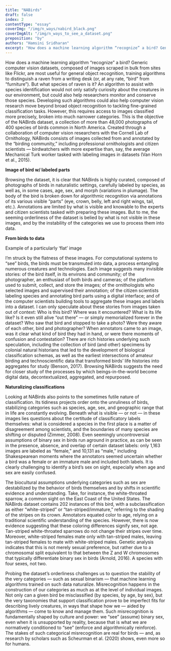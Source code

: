 ```yaml
---
title: "NABirds"
draft: false
index: 2
contentType: "essay"
coverImg: "/img/n_ways/nabird_black.png"
coverImgAlt: "/img/n_ways_to_see_a_dataset.png"
preposition: "by"
authors: "Hamsini Sridharan"
excerpt: "How does a machine learning algorithm “recognize” a bird? Generic computer vision datasets, composed of images scraped unceremoniously from sites like Flickr, are most useful for general object recognition, training algorithms to distinguish a raven from a writing desk (or, at any rate, “bird” from “furniture”). But what species of raven is it? Answering that question requires access to images broken into much narrower, more precise categories."
---
```


How does a machine learning algorithm “recognize” a bird? Generic
computer vision datasets, composed of images scraped in bulk from sites
like Flickr, are most useful for general object recognition, training
algorithms to distinguish a raven from a writing desk (or, at any rate,
“bird” from “furniture”). But what species of raven is it? An algorithm
to assist with species identification would not only satisfy curiosity
about the creatures in our environment, but could also help researchers
monitor and conserve those species. Developing such algorithms could
also help computer vision research move beyond broad object recognition
to tackling fine-grained classification tasks. However, this requires
access to images classified more precisely, broken into much narrower
categories. This is the objective of the NABirds dataset, a collection
of more than 48,000 photographs of 400 species of birds common in North
America. Created through a collaboration of computer vision researchers
with the Cornell Lab of Ornithology, NABirds consists of images
collected from and annotated by the “birding community,” including
professional ornithologists and citizen scientists — birdwatchers with
more expertise than, say, the average Mechanical Turk worker tasked with
labeling images in datasets (Van Horn et al., 2015).

**Image of bird w/ labeled parts**

Browsing the dataset, it is clear that NABirds is highly curated,
composed of photographs of birds in naturalistic settings, carefully
labeled by species, as well as, in some cases, age, sex, and morph
(variations in plumage). The body of the bird is broken down for
algorithmic recognition via annotations of its various visible “parts”
(eye, crown, belly, left and right wings, tail, etc.). Annotations are
limited by what is visible and knowable to the experts and citizen
scientists tasked with preparing these images. But to me, the seeming
orderliness of the dataset is belied by what is not visible in these
images, and by the instability of the categories we use to process them
into data.

**From birds to data**

Example of a particularly ‘flat’ image

I’m struck by the flatness of these images. For computational systems to
“see” birds, the birds must be transmuted into data, a process
entangling numerous creatures and technologies. Each image suggests many
invisible stories: of the bird itself, in its environs and community; of
the photographer, an enthusiast of both birds and cameras; of the
platform used to submit, collect, and store the images; of the
ornithologists who selected images and supervised their annotation; of
the citizen scientists labeling species and annotating bird parts using
a digital interface; and of the computer scientists building tools to
aggregate these images and labels into a dataset. I can only speculate
about these stories from images taken out of context: Who is this bird?
Where was it encountered? What is its life like? Is it even still alive
“out there” — or simply memorialized forever in the dataset? Who saw
that bird and stopped to take a photo? Were they aware of each other,
bird and photographer? When annotators came to an image, was it clear
what kind of bird they had in hand, or were there moments of confusion
and contestation? There are rich histories underlying such speculation,
including the collection of bird (and other) specimens by colonial
natural historians that led to the development of biological
classification schemas, as well as the earliest intersections of amateur
birding and technoscientific data that transformed birds’ life histories
into aggregates for study (Benson, 2017). Browsing NABirds suggests the
need for closer study of the processes by which beings-in-the-world
become digital data, decontextualized, aggregated, and repurposed.

**Naturalizing classifications**

Looking at NABirds also points to the sometimes futile nature of
classification. Its tidiness projects order onto the unruliness of
birds, stabilizing categories such as species, age, sex, and geographic
range that in life are constantly evolving. Beneath what is visible — or
not — in these images lies questions about the certitude of
classificatory labels themselves: what is considered a species in the
first place is a matter of disagreement among scientists, and the
boundaries of many species are shifting or disputed (Zimmer, 2008). Even
seemingly uncontroversial assumptions of binary sex in birds run aground
in practice, as can be seen in the presence, absence, and overlap of
certain dataset labels: only 1,163 images are labeled as “female,” and
10,131 as “male,” including Shakespearean moments where the annotators
seemed uncertain whether a bird was a female or an immature male and
included both labels. It is clearly challenging to identify a bird’s sex
on sight, especially when age and sex are easily confused.

The biocultural assumptions underlying categories such as sex are
destabilized by the behavior of birds themselves and by shifts in
scientific evidence and understanding. Take, for instance, the
white-throated sparrow, a common sight on the East Coast of the United
States. The NABirds dataset contains 202 instances of this bird, with a
subclassification as either “white-striped” or “tan-striped/immature,”
referring to the shading of the stripes on its crown. Annotators equated
color to age, relying on a traditional scientific understanding of the
species. However, there is now evidence suggesting that these coloring
differences signify sex, not age. Tan-striped white-throated sparrows do
not change their stripes over time. Moreover, white-striped females mate
only with tan-striped males, leaving tan-striped females to mate with
white-striped males. Genetic analysis indicates that this is not merely
sexual preference, but rather due to a chromosomal split equivalent to
that between the Z and W chromosomes that typically differentiate binary
sex in birds (Arnold, 2016). A species with four sexes, not two.

Probing the dataset’s orderliness challenges us to question the
stability of the very categories — such as sexual binarism — that
machine learning algorithms trained on such data naturalize.
Misrecognition happens in the construction of our categories as much as
at the level of individual images. Not only can a given bird be
misclassified (by species, by age, by sex), but the very taxonomies that
support classification prove to be imperfect fits for describing lively
creatures, in ways that shape how we — aided by algorithms — come to
know and manage them. Such misrecognition is fundamentally shaped by
culture and power: we “see” (assume) binary sex, even when it is
unsupported by reality, because that is what we are normatively
conditioned to “see” (enforce and algorithmically reinforce). The stakes
of such categorical misrecognition are real for birds — and, as research
by scholars such as Scheurman et al. (2020) shows, even more so for
humans.
